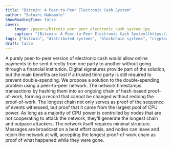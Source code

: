 ```yaml
---
title: "Bitcoin: A Peer-to-Peer Electronic Cash System"
author: "Satoshi Nakamoto"
ShowReadingTime: false
cover:
    image: /papers/bitcoin_peer_peer_electronic_cash_system.jpg
    caption: "[Bitcoin: A Peer-to-Peer Electronic Cash System](https://bitcoin.org/bitcoin.pdf)"
tags: ["bitcoin", "distributed systems", "blockchain systems", "cryptography", "computer science"]
draft: false
---
```


A purely peer-to-peer version of electronic cash would allow online payments
to be sent directly from one party to another without going through a financial
institution. Digital signatures provide part of the solution, but the main benefits
are lost if a trusted third party is still required to prevent double-spending.
We propose a solution to the double-spending problem using a peer-to-peer network.
The network timestamps transactions by hashing them into an ongoing chain of
hash-based proof-of-work, forming a record that cannot be changed without redoing
the proof-of-work. The longest chain not only serves as proof of the sequence of
events witnessed, but proof that it came from the largest pool of CPU power. As
long as a majority of CPU power is controlled by nodes that are not cooperating
to attack the network, they'll generate the longest chain and outpace attackers.
The network itself requires minimal structure. Messages are broadcast on a best
effort basis, and nodes can leave and rejoin the network at will, accepting the
longest proof-of-work chain as proof of what happened while they were gone.
